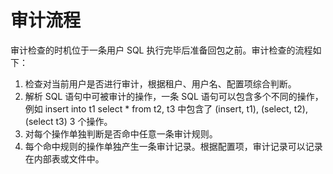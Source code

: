 # 审计流程

审计检查的时机位于一条用户 SQL 执行完毕后准备回包之前。审计检查的流程如下：

1. 检查对当前用户是否进行审计，根据租户、用户名、配置项综合判断。
2. 解析 SQL 语句中可被审计的操作，一条 SQL 语句可以包含多个不同的操作，例如 insert into t1 select * from t2, t3 中包含了 (insert, t1), (select, t2), (select t3) 3 个操作。
3. 对每个操作单独判断是否命中任意一条审计规则。
4. 每个命中规则的操作单独产生一条审计记录。根据配置项，审计记录可以记录在内部表或文件中。